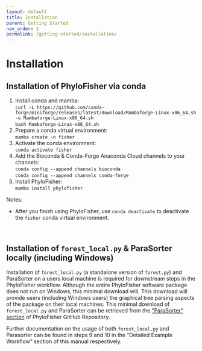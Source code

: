 ```yaml
---
layout: default
title: Installation
parent: Getting Started
nav_order: 1
permalink: /getting-started/installation/
---
```

# Installation

## Installation of PhyloFisher via conda
1. Install conda and mamba:<br/>
 `curl -L https://github.com/conda-forge/miniforge/releases/latest/download/Mambaforge-Linux-x86_64.sh -o Mambaforge-Linux-x86_64.sh`<br/>
 `bash Mambaforge-Linux-x86_64.sh`
2. Prepare a conda virtual environment:<br/>
 `mamba create -n fisher`
3. Activate the conda environment:<br/>
`conda activate fisher`
4. Add the Bioconda & Conda-Forge Anaconda Cloud channels to your channels:<br/>
`conda config --append channels bioconda`<br/>
`conda config --append channels conda-forge`<br/>
5. Install PhyloFisher:<br/>
`mamba install phylofisher`

Notes:
- After you finish using PhyloFisher, use `conda deactivate` to deactivate the `fisher` conda virtual environment.
<br/>


## Installation of `forest_local.py` & ParaSorter locally (including Windows)

Installation of `forest_local.py` (a standalone version of `forest.py`) and ParaSorter on a users local machine is required for downstream steps in the PhyloFisher workflow. Although the entire PhyloFisher software package does not run on Windows, this minimal download will. This download will provide users (including Windows users) the graphical tree parsing aspects of the package on their local machines. This minimal download of `forest_local.py` and ParaSorter can be retrieved from the [”ParaSorter” section](https://github.com/TheBrownLab/PhyloFisher/tree/master/parasorter) of PhyloFisher GitHub Repository.

Further documentation on the usage of both `forest_local.py` and Parasorter can be found in steps 9 and 10 in the ”Detailed Example Workflow” section of this manual respectively.
